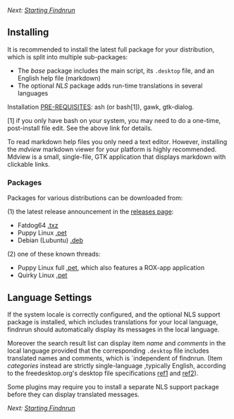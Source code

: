 _Next: [Starting Findnrun](running.md)_

## Installing

It is recommended to install the latest full package for your
distribution, which is split into multiple sub-packages:

 * The _base_ package includes the main script, its `.desktop` file, and
   an English help file (markdown)
 * The optional _NLS_ package adds run-time translations in several
   languages

Installation [PRE-REQUISITES](DEBIAN.md):
ash (or bash[1]), gawk, gtk-dialog.

[1] if you only have bash on your system, you may need to do a one-time,
   post-install file edit. See the above link for details.

To read markdown help files you only need a text editor. However,
installing the _mdview_ markdown viewer for your platform is highly
recommended. Mdview is a small, single-file, GTK application that
displays markdown with clickable links.

### Packages

Packages for various distributions can be downloaded from:

(1) the latest release announcement in the
[releases page](http://github.com/step-/find-n-run/releases/):

 * Fatdog64 [.txz](http://github.com/step-/find-n-run/releases/)
 * Puppy Linux [.pet](http://github.com/step-/find-n-run/releases/)
 * Debian (Lubuntu) [.deb](http://github.com/step-/find-n-run/releases/)

(2) one of these known threads:

 * Puppy Linux full
   [.pet](http://www.murga-linux.com/puppy/viewtopic.php?t=98330), which
   also features a ROX-app application
 * Quirky Linux [.pet](http://www.murga-linux.com/puppy/viewtopic.php?t=99789)

## Language Settings

If the system locale is correctly configured, and the optional NLS
support package is installed, which includes translations for your local
language, findnrun should automatically display its messages in the
local language.

Moreover the search result list can display item _name_ and _comments_
in the local language provided that the corresponding `.desktop` file
includes translated names and comments, which is `independent of findnrun.
(Item _categories_ instead are strictly single-language ,typically
English, according to the freedesktop.org's desktop file specifications
[ref1](http://standards.freedesktop.org/desktop-entry-spec/latest/ar01s04.html)
and
[ref2](http://standards.freedesktop.org/desktop-entry-spec/latest/ar01s05.html)).

Some plugins may require you to install a separate NLS support package
before they can display translated messages.

_Next: [Starting Findnrun](running.md)_

